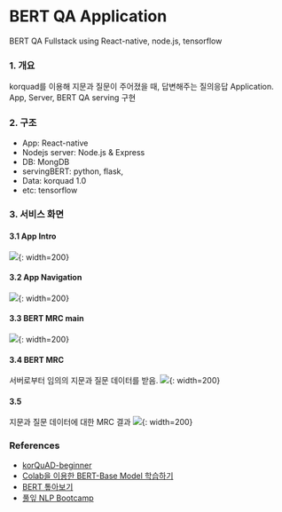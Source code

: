 # BERT QA Application
BERT QA Fullstack using React-native, node.js, tensorflow

### 1. 개요
korquad를 이용해 지문과 질문이 주어졌을 때, 답변해주는 질의응답 Application.  
App, Server, BERT QA serving 구현

### 2. 구조
- App: React-native 
- Nodejs server: Node.js & Express
- DB: MongDB
- servingBERT: python, flask, 
- Data: korquad 1.0
- etc: tensorflow

### 3. 서비스 화면 
#### 3.1 App Intro  
![](./images/app_system.png){: width=200}

#### 3.2 App Navigation
![](./images/app_nav.png){: width=200}
#### 3.3 BERT MRC main
![](./images/app_mrc_main.png){: width=200}
#### 3.4 BERT MRC 
서버로부터 임의의 지문과 질문 데이터를 받음.
![](./images/app_mrc_get_data.png){: width=200}
#### 3.5 
지문과 질문 데이터에 대한 MRC 결과 
![](./images/app_mrc_result.png){: width=200}


### References
- [korQuAD-beginner](https://github.com/graykode/KorQuAD-beginner)
- [Colab을 이용한 BERT-Base Model 학습하기](https://blog.nerdfactory.ai/2019/04/25/learn-bert-with-colab.html)
- [BERT 톺아보기](http://docs.likejazz.com/bert/)
- [풀잎 NLP Bootcamp](https://www.quantumdl.com/entry/12%EC%A3%BC%EC%B0%A82-BERT-Pre-training-of-Deep-Bidirectional-Transformers-for-Language-Understanding?category=691904)
